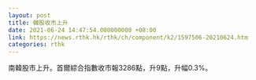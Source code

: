 ```yaml
---
layout: post
title: 韓股收市上升
date: 2021-06-24 14:47:54.000000000 +08:00
link: https://news.rthk.hk/rthk/ch/component/k2/1597506-20210624.htm
categories: rthk
---
```


南韓股市上升。首爾綜合指數收市報3286點，升9點，升幅0.3%。
